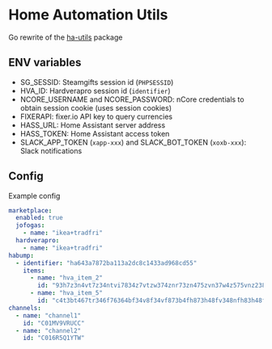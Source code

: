 # Home Automation Utils

Go rewrite of the [ha-utils](https://github.com/klajbard/ha-utils) package

## ENV variables
- SG_SESSID: Steamgifts session id (`PHPSESSID`)
- HVA_ID: Hardverapro session id (`identifier`)
- NCORE_USERNAME and NCORE_PASSWORD: nCore credentials to obtain session cookie (uses session cookies)
- FIXERAPI: fixer.io API key to query currencies
- HASS_URL: Home Assistant server address
- HASS_TOKEN: Home Assistant access token
- SLACK_APP_TOKEN (`xapp-xxx`) and SLACK_BOT_TOKEN (`xoxb-xxx`): Slack notifications


## Config

Example config

```yaml
marketplace:
  enabled: true
  jofogas: 
    - name: "ikea+tradfri"
  hardverapro:
    - name: "ikea+tradfri"
habump:
  - identifier: "ha643a7872ba113a2dc8c1433ad968cd55"
    items:
      - name: "hva_item_2"
        id: "93h7z3n4vt7z34ntvi7834z7vtzw374znr73zn475zvn37w4z575vnz2384z5nvi"
      - name: "hva_item_5"
        id: "c4t3bt467tr346f76364bf34v8f34vf873b4fh873h48fv348nfh83h48fh3847h"
channels:
  - name: "channel1"
    id: "C01MV9VRUCC"
  - name: "channel2"
    id: "C016R5Q1YTW"
```